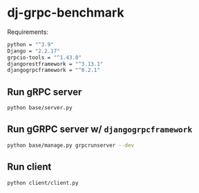 # dj-grpc-benchmark

Requirements:

```sh
python = "^3.9"
Django = "2.2.17"
grpcio-tools = "^1.43.0"
djangorestframework = "^3.13.1"
djangogrpcframework = "^0.2.1"

```

## Run gRPC server

```sh
python base/server.py
```

## Run gGRPC server w/ `djangogrpcframework`

```sh
python base/manage.py grpcrunserver --dev
```

## Run client

```sh
python client/client.py
```